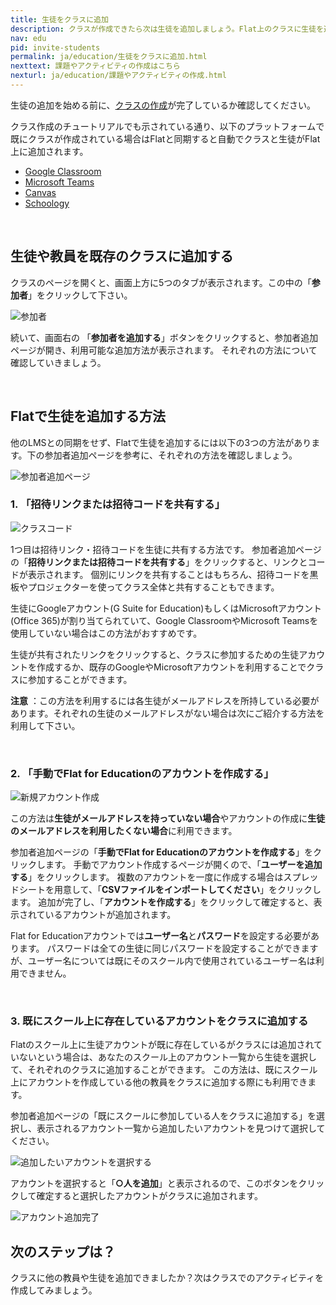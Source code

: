 ```yaml
---
title: 生徒をクラスに追加
description: クラスが作成できたら次は生徒を追加しましょう。Flat上のクラスに生徒を追加する方法は、招待コード・リンクの共有、そして他のプラットフォームとの同期があります。
nav: edu
pid: invite-students
permalink: ja/education/生徒をクラスに追加.html
nexttext: 課題やアクティビティの作成はこちら
nexturl: ja/education/課題やアクティビティの作成.html
---
```


生徒の追加を始める前に、[クラスの作成](/help/ja/education/クラスの作成.html)が完了しているか確認してください。

クラス作成のチュートリアルでも示されている通り、以下のプラットフォームで既にクラスが作成されている場合はFlatと同期すると自動でクラスと生徒がFlat上に追加されます。

* [Google Classroom](/help/ja/education/google-classroom/index.html)
* [Microsoft Teams](help/ja/education/microsoft-teams/index.html)
* [Canvas](/help/en/education/canvas-lms/)
* [Schoology](/help/en/education/schoology/)
<br>


## 生徒や教員を既存のクラスに追加する

クラスのページを開くと、画面上方に5つのタブが表示されます。この中の「**参加者**」をクリックして下さい。

![参加者](/help/assets/img/edu-ja/class-people-tab-empty.png)

続いて、画面右の 「**参加者を追加する**」ボタンをクリックすると、参加者追加ページが開き、利用可能な追加方法が表示されます。
それぞれの方法について確認していきましょう。

<br>


## Flatで生徒を追加する方法

他のLMSとの同期をせず、Flatで生徒を追加するには以下の3つの方法があります。下の参加者追加ページを参考に、それぞれの方法を確認しましょう。

![参加者追加ページ](/help/assets/img/edu-ja/class-add-people-manual.png)
<br>


### 1. 「招待リンクまたは招待コードを共有する」

![クラスコード](/help/assets/img/edu-ja/class-code.png)

1つ目は招待リンク・招待コードを生徒に共有する方法です。
参加者追加ページの「**招待リンクまたは招待コードを共有する**」をクリックすると、リンクとコードが表示されます。
個別にリンクを共有することはもちろん、招待コードを黒板やプロジェクターを使ってクラス全体と共有することもできます。

生徒にGoogleアカウント(G Suite for Education)もしくはMicrosoftアカウント(Office 365)が割り当てられていて、Google ClassroomやMicrosoft Teamsを使用していない場合はこの方法がおすすめです。

生徒が共有されたリンクをクリックすると、クラスに参加するための生徒アカウントを作成するか、既存のGoogleやMicrosoftアカウントを利用することでクラスに参加することができます。

**注意** ：この方法を利用するには各生徒がメールアドレスを所持している必要があります。それぞれの生徒のメールアドレスがない場合は次にご紹介する方法を利用して下さい。

<br>


### 2. 「手動でFlat for Educationのアカウントを作成する」

![新規アカウント作成](/help/assets/img/edu-ja/class-create-account.png)

この方法は**生徒がメールアドレスを持っていない場合**やアカウントの作成に**生徒のメールアドレスを利用したくない場合**に利用できます。

参加者追加ページの「**手動でFlat for Educationのアカウントを作成する**」をクリックします。
手動でアカウント作成するページが開くので、「**ユーザーを追加する**」をクリックします。
複数のアカウントを一度に作成する場合はスプレッドシートを用意して、「**CSVファイルをインポートしてください**」をクリックします。
追加が完了し、「**アカウントを作成する**」をクリックして確定すると、表示されているアカウントが追加されます。

Flat for Educationアカウントでは**ユーザー名**と**パスワード**を設定する必要があります。
パスワードは全ての生徒に同じパスワードを設定することができますが、ユーザー名については既にそのスクール内で使用されているユーザー名は利用できません。

<br>

### 3. 既にスクール上に存在しているアカウントをクラスに追加する
 
Flatのスクール上に生徒アカウントが既に存在しているがクラスには追加されていないという場合は、あなたのスクール上のアカウント一覧から生徒を選択して、それぞれのクラスに追加することができます。
この方法は、既にスクール上にアカウントを作成している他の教員をクラスに追加する際にも利用できます。

参加者追加ページの「既にスクールに参加している人をクラスに追加する」を選択し、表示されるアカウント一覧から追加したいアカウントを見つけて選択してください。

![追加したいアカウントを選択する](/help/assets/img/edu-ja/class-add-people-select-list.png)

アカウントを選択すると「**○人を追加**」と表示されるので、このボタンをクリックして確定すると選択したアカウントがクラスに追加されます。

![アカウント追加完了](/help/assets/img/edu-ja/class-added-people.png)
<br>


## 次のステップは？

クラスに他の教員や生徒を追加できましたか？次はクラスでのアクティビティを作成してみましょう。
